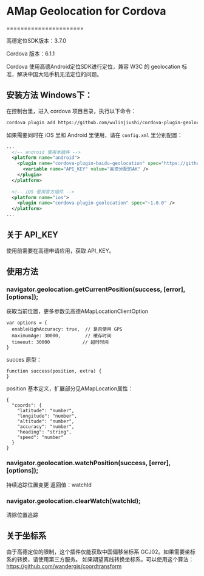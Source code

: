 # AMap Geolocation for Cordova
======================

高德定位SDK版本：3.7.0

Cordova 版本：6.1.1

Cordova 使用高德Android定位SDK进行定位，兼容 W3C 的 geolocation 标准，解决中国大陆手机无法定位的问题。

## 安装方法 Windows下：

在控制台里，进入 cordova 项目目录，执行以下命令：

```bash
cordova plugin add https://github.com/wulinjiushi/cordova-plugin-geolocation-amap.git --variable API_KEY=高德分配的AK --save
```


如果需要同时在 iOS 里和 Android 里使用，请在 `config.xml` 里分别配置：
```xml
...
  <!-- android 使用本插件 -->
  <platform name="android">
    <plugin name="cordova-plugin-baidu-geolocation" spec="https://github.com/wulinjiushi/cordova-plugin-geolocation-amap.git">
      <variable name="API_KEY" value="高德分配的AK" />
    </plugin>
  </platform>
  
  <!-- iOS 使用官方插件 -->
  <platform name="ios">
    <plugin name="cordova-plugin-geolocation" spec="~1.0.0" />
  </platform>
...
```
## 关于 API_KEY
使用前需要在高德申请应用，获取 API_KEY。

## 使用方法
### navigator.geolocation.getCurrentPosition(success, [error], [options]);
获取当前位置，更多参数见高德AMapLocationClientOption
```
var options = {
  enableHighAccuracy: true,  // 是否使用 GPS
  maximumAge: 30000,         // 缓存时间
  timeout: 30000            // 超时时间
}
```
succes 原型：
```
function success(position, extra) {
}
```
position 基本定义，扩展部分见AMapLocation属性：
```
{
  "coords": {
    "latitude": "number",
    "longitude": "number",
    "altitude": "number",
    "accuracy": "number",
    "heading": "string",
    "speed": "number"
  }
}
```

### navigator.geolocation.watchPosition(success, [error], [options]);
持续追踪位置变更
返回值：watchId

### navigator.geolocation.clearWatch(watchId);
清除位置追踪

## 关于坐标系
由于高德定位的限制，这个插件仅能获取中国偏移坐标系 GCJ02。如果需要坐标系的转换，请使用第三方服务。
如果期望离线转换坐标系，可以使用这个算法：
https://github.com/wandergis/coordtransform

